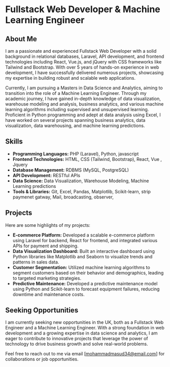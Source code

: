 # Fullstack Web Developer & Machine Learning Engineer

## About Me
I am a passionate and experienced Fullstack Web Developer with a solid background in relational databases, Laravel, API development, and frontend technologies including React, Vue.js, and jQuery with CSS frameworks like Tailwind and Bootstrap. With over 5 years of hands-on experience in web development, I have successfully delivered numerous projects, showcasing my expertise in building robust and scalable web applications.

Currently, I am pursuing a Masters in Data Science and Analytics, aiming to transition into the role of a Machine Learning Engineer. Through my academic journey, I have gained in-depth knowledge of data visualization, warehouse modeling and analysis, business analytics, and various machine learning algorithms including supervised and unsupervised learning. Proficient in Python programming and adept at data analysis using Excel, I have worked on several projects spanning business analytics, data visualization, data warehousing, and machine learning predictions.

## Skills
- **Programming Languages:** PHP (Laravel), Python, javascript 
- **Frontend Technologies:** HTML, CSS (Tailwind, Bootstrap), React, Vue , Jquery 
- **Database Management:** RDBMS (MySQL, PostgreSQL)
- **API Development:** RESTful APIs
- **Data Science:** Data Visualization, Warehouse Modeling, Machine Learning predictions
- **Tools & Libraries:** Git, Excel, Pandas, Matplotlib, Scikit-learn, strip paymenet gatway, Mail, broadcasting, observer,

## Projects
Here are some highlights of my projects:
- **E-commerce Platform:** Developed a scalable e-commerce platform using Laravel for backend, React for frontend, and integrated various APIs for payment and shipping.
- **Data Visualization Dashboard:** Built an interactive dashboard using Python libraries like Matplotlib and Seaborn to visualize trends and patterns in sales data.
- **Customer Segmentation:** Utilized machine learning algorithms to segment customers based on their behavior and demographics, leading to targeted marketing strategies.
- **Predictive Maintenance:** Developed a predictive maintenance model using Python and Scikit-learn to forecast equipment failures, reducing downtime and maintenance costs.

## Seeking Opportunities
I am currently seeking new opportunities in the UK, both as a Fullstack Web Engineer and a Machine Learning Engineer. With a strong foundation in web development and a growing expertise in data science and analytics, I am eager to contribute to innovative projects that leverage the power of technology to drive business growth and solve real-world problems.

Feel free to reach out to me via email [mohammadmasud34@email.com] for collaborations or job opportunities.
